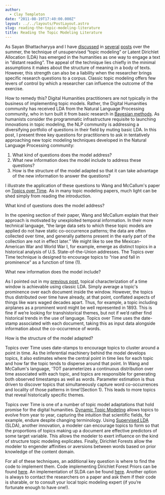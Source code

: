 ```yaml
---
author:
  - Clay Templeton
date: "2011-08-19T17:40:00.000Z"
layout: ../../layouts/PostLayout.astro
slug: reading-the-topic-modeling-literature
title: Reading the Topic Modeling Literature
---
```


As Sayan Bhattacharyya and I have [discussed](http://mith.umd.edu/topic-modeling-in-the-humanities-an-overview/) in [several](http://mith.umd.edu/reflections-on-scale-and-topic-modeling/) [posts](http://mith.umd.edu/digging-into-data-with-topic-models/) over the summer, the technique of unsupervised “topic modeling” or Latent Dirichlet Allocation (LDA) has emerged in the humanities as one way to engage a text in “distant reading”. The appeal of the technique lies chiefly in the minimal assumptions it makes about the structure of meaning in a body of texts. However, this strength can also be a liability when the researcher brings specific research questions to a corpus. Classic topic modeling offers few levers of control by which a researcher can influence the outcome of the exercise.

How to remedy this? Digital Humanities practitioners are not typically in the business of implementing topic models. Rather, the Digital Humanities community has received LDA from the Natural Language Processing community, who in turn built it from basic research in [Bayesian methods](https://en.wikipedia.org/wiki/Bayesian_probability). As humanists consider the programmatic infrastructure requisite to launching innovations in topic modeling, the NLP community is addressing a diversifying portfolio of questions in their field by muting basic LDA. In this post, I present three key questions for practitioners to ask in tentatively approaching new topic modeling techniques developed in the Natural Language Processing community:

1. What kind of questions does the model address?
2. What new information does the model include to address these questions?
3. How is the structure of the model adapted so that it can take advantage of the new information to answer the questions?

I illustrate the application of these questions to Wang and McCallum's paper on [Topics over Time](http://citeseer.ist.psu.edu/viewdoc/summary?doi=10.1.1.152.2460). As in many topic modeling papers, much light can be shed simply from reading the introduction.

What kind of questions does the model address?

In the opening section of their paper, Wang and McCallum explain that their approach is motivated by unexploited temporal information. In their more technical language, “the large data sets to which these topic models are applied do not have static co-occurrence patterns; the data are often collected over time, and generally patterns present in the early part of the collection are not in effect later.” We might like to see the Mexican-American War and World War I, for example, emerge as distinct topics in a historical analysis of U.S. State-of-the-Union addresses. The Topics over Time technique is designed to encourage topics to “rise and fall in prominence” as a function of time (1).

What new information does the model include?

As I pointed out in my [previous post](http://mith.umd.edu/topic-modeling-in-the-humanities-an-overview/), topical characterization of a time window is achievable using classic LDA. Simply average a topic's prominence over each document inside the window. However, the topics thus distributed over time have already, at that point, conflated aspects of things like wars waged decades apart. Thus, for example, a topic including airplanes as a prominent word might be well represented in 1893. This is fine if we’re looking for transhistorical themes, but not if we’d rather find historical trends in the use of language. Topics over Time uses the date-stamp associated with each document, taking this as input data alongside information about the co-occurrence of words.

How is the structure of the model adapted?

Topics over Time uses date-stamps to encourage topics to cluster around a point in time. As the inferential machinery behind the model develops topics, it also estimates where the central point in time lies for each topic and how far the topic tends to disperse around that point. In Wang and McCallum's language, 'TOT parameterizes a continuous distribution over time associated with each topic, and topics are responsible for generating both observed timestamps as well as words. Parameter estimation is thus driven to discover topics that simultaneously capture word co-occurrences and locality of those patterns in time’(Section 1). This leads to more topics that reveal historically specific themes.

Topics over Time is one of a number of topic model adaptations that hold promise for the digital humanities. [Dynamic Topic Modeling](http://citeseerx.ist.psu.edu/viewdoc/download?doi=10.1.1.62.2783&rep=rep1&type=pdf) allows topics to evolve from year to year, capturing the intuition that scientific fields, for example, endure despite changing terminology. Using [Supervised LDA](http://www.cs.princeton.edu/~blei/papers/BleiMcAuliffe2007.pdf) (SLDA), another innovation, a modeler can encourage topics to form so that the proportions of topics making up a document are effective predictors of some target variable. This allows the modeler to exert influence on the kind of structure topic modeling explicates. Finally, Dirichlet Forests allow the modeler to engender affinities or aversions between words based on prior knowledge of the content domain.

For all of these techniques, an additional key question is where to find the code to implement them. Code implementing Dirichlet Forest Priors can be found [here](http://pages.cs.wisc.edu/~andrzeje/research/df_lda.html). An implementation of SLDA can be found [here](http://web.archive.org/web/20120825213639/http://www.cs.princeton.edu:80/~chongw/slda/). Another option is always to contact the researchers on a paper and ask them if their code is sharable, or to consult your local topic modeling expert (if you’re fortunate enough to have one!).
